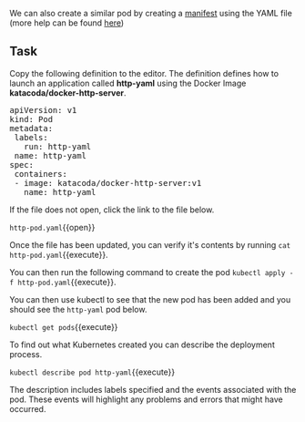 We can also create a similar pod by creating a [manifest](https://kubernetes.io/docs/reference/glossary/?all=true#term-manifest) using the YAML file (more help can be found [here](https://www.tutorialspoint.com/kubernetes/kubernetes_pod.htm))

## Task 

Copy the following definition to the editor. The definition defines how to launch an application called **http-yaml** using the Docker Image **katacoda/docker-http-server**.
<pre class="file"
data-filename="http-pod.yaml"
data-target="replace">
apiVersion: v1
kind: Pod
metadata:
 labels:
   run: http-yaml
 name: http-yaml
spec:
 containers:
 - image: katacoda/docker-http-server:v1
   name: http-yaml</pre>
       
If the file does not open, click the link to the file below.

`http-pod.yaml`{{open}}

Once the file has been updated, you can verify it's contents by running `cat http-pod.yaml`{{execute}}.

You can then run the following command to create the pod `kubectl apply -f http-pod.yaml`{{execute}}.

You can then use kubectl to see that the new pod has been added and you should see the `http-yaml` pod below.

`kubectl get pods`{{execute}}

To find out what Kubernetes created you can describe the deployment process.

`kubectl describe pod http-yaml`{{execute}}

The description includes labels specified and the events associated with the pod. These events will highlight any problems and errors that might have occurred.
